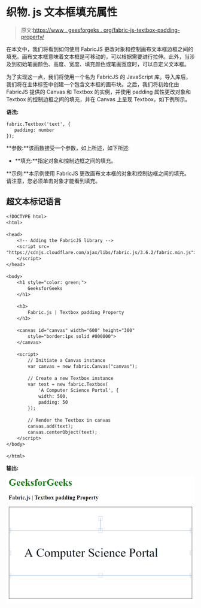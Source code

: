 # 织物. js 文本框填充属性

> 原文:[https://www . geesforgeks . org/fabric-js-textbox-padding-property/](https://www.geeksforgeeks.org/fabric-js-textbox-padding-property/)

在本文中，我们将看到如何使用 FabricJS 更改对象和控制画布文本框边框之间的填充。画布文本框意味着文本框是可移动的，可以根据需要进行拉伸。此外，当涉及到初始笔画颜色、高度、宽度、填充颜色或笔画宽度时，可以自定义文本框。

为了实现这一点，我们将使用一个名为 FabricJS 的 JavaScript 库。导入库后，我们将在主体标签中创建一个包含文本框的画布块。之后，我们将初始化由 FabricJS 提供的 Canvas 和 Textbox 的实例，并使用 padding 属性更改对象和 Textbox 的控制边框之间的填充，并在 Canvas 上呈现 Textbox，如下例所示。

**语法:**

```
fabric.Textbox('text', {
   padding: number
});
```

**参数:**该函数接受一个参数，如上所述，如下所述:

*   **填充:**指定对象和控制边框之间的填充。

**示例:**本示例使用 FabricJS 更改画布文本框的对象和控制边框之间的填充。请注意，您必须单击对象才能看到填充。

## 超文本标记语言

```
<!DOCTYPE html>
<html>

<head>
    <!-- Adding the FabricJS library -->
    <script src=
"https://cdnjs.cloudflare.com/ajax/libs/fabric.js/3.6.2/fabric.min.js">
    </script>
</head>

<body>
    <h1 style="color: green;">
        GeeksforGeeks
    </h1>

    <h3>
        Fabric.js | Textbox padding Property
    </h3>

    <canvas id="canvas" width="600" height="300"
        style="border:1px solid #000000">
    </canvas>

    <script>
        // Initiate a Canvas instance 
        var canvas = new fabric.Canvas("canvas");

        // Create a new Textbox instance 
        var text = new fabric.Textbox(
            'A Computer Science Portal', {
            width: 500,
            padding: 50
        });

        // Render the Textbox in canvas 
        canvas.add(text);
        canvas.centerObject(text);
    </script>
</body>

</html>
```

**输出:**

![](img/5568ff5c7f9e4ba97a2bfbe0cb29192f.png)